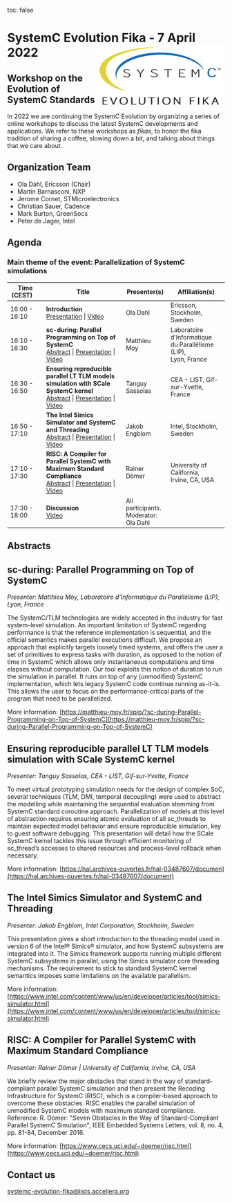 toc: false

# SystemC Evolution Fika - 7 April 2022<img style="float: right; width:300px;" src="/images/scef.png">

## Workshop on the Evolution of SystemC Standards

In 2022 we are continuing the SystemC Evolution by organizing a series of online workshops to discuss the latest SystemC developments and applications. We refer to these workshops as *fikas*, to honor the fika tradition of sharing a coffee, slowing down a bit, and talking about things that we care about.
<!--
## Event information

Date: **7 April 2022**<br>
Time: **16:00 - 18:00 CEST**<br>
Location: Online, Virtual Workshop.

## Registration

Registration is free of charge. [Register here](https://form.jotform.com/220664698202963).

**NOTE**: After registration you will receive an email including meeting details to attend the online event.
-->
## Organization Team

 * Ola Dahl, Ericsson (Chair)
 * Martin Barnasconi, NXP
 * Jerome Cornet, STMicroelectronics
 * Christian Sauer, Cadence
 * Mark Burton, GreenSocs
 * Peter de Jager, Intel

## Agenda

### Main theme of the event: Parallelization of SystemC simulations

| Time (CEST)&nbsp;&nbsp;&nbsp;&nbsp; | Title | Presenter(s) | Affiliation(s) |
| ------------- | ---------------- | ---------------- | ---------------- |
| 16:00 - 16:10 | **Introduction**<br>[Presentation][1p] \| [Video][1v] | Ola Dahl | Ericsson, Stockholm, Sweden |
| 16:10 - 16:30 | **sc-during: Parallel Programming on Top of SystemC**<br>[Abstract](#sc-during-parallel-programming-on-top-of-systemc)  \| [Presentation][2p] \| [Video][2v] | Matthieu Moy | Laboratoire d’Informatique<br>du Parallélisme (LIP),<br> Lyon, France |
| 16:30 - 16:50 | **Ensuring reproducible parallel LT TLM models simulation with SCale SystemC kernel**<br>[Abstract](#ensuring-reproducible-parallel-lt-tlm-models-simulation-with-scale-systemc-kernel)  \| [Presentation][3p] \| [Video][3v] | Tanguy Sassolas  | CEA - LIST, Gif-sur-Yvette, France |
| 16:50 - 17:10 | **The Intel Simics Simulator and SystemC and Threading**<br>[Abstract](#the-intel-simics-simulator-and-systemc-and-threading)  \| [Presentation][4p] \| [Video][4v] | Jakob Engblom | Intel, Stockholm, Sweden  |
| 17:10 - 17:30 | **RISC: A Compiler for Parallel SystemC with Maximum Standard Compliance**<br>[Abstract](#risc-a-compiler-for-parallel-systemc-with-maximum-standard-compliance)  \| [Presentation][5p] \| [Video][5v] | Rainer Dömer | University of California,<br> Irvine, CA, USA |
| 17:30 - 18:00 | **Discussion**<br>[Video][6v] | All participants.<br>Moderator:<br>Ola Dahl  |

## Abstracts

## sc-during: Parallel Programming on Top of SystemC

*Presenter: Matthieu Moy, Laboratoire d’Informatique du Parallélisme (LIP), Lyon, France*

The SystemC/TLM technologies are widely accepted in the industry for fast system-level simulation. An important limitation of SystemC regarding performance is that the reference implementation is sequential, and the official semantics makes parallel executions difficult.
We propose an approach that explicitly targets loosely timed systems, and offers the user a set of primitives to express tasks with duration, as opposed to the notion of time in SystemC which allows only instantaneous computations and time elapses without computation.
Our tool exploits this notion of duration to run the simulation in parallel. It runs on top of any (unmodified) SystemC implementation, which lets legacy SystemC code continue running as-it-is. This allows the user to focus on the performance-critical parts of the program that need to be parallelized.

More information: [https://matthieu-moy.fr/spip/?sc-during-Parallel-Programming-on-Top-of-SystemC](https://matthieu-moy.fr/spip/?sc-during-Parallel-Programming-on-Top-of-SystemC)

## Ensuring reproducible parallel LT TLM models simulation with SCale SystemC kernel

*Presenter: Tanguy Sassolas, CEA - LIST, Gif-sur-Yvette, France*

To meet virtual prototyping simulation needs for the design of complex SoC, several techniques (TLM, DMI, temporal decoupling) were used to abstract the modelling while maintaining the sequential evaluation stemming from SystemC standard coroutine approach. Parallelization of models at this level of abstraction requires ensuring atomic evaluation of all sc_threads to maintain expected model behavior and ensure reproducible simulation, key to guest software debugging. This presentation will detail how the SCale SystemC kernel tackles this issue through efficient monitoring of sc_thread’s accesses to shared resources and process-level rollback when necessary.

More information: [https://hal.archives-ouvertes.fr/hal-03487607/documen](https://hal.archives-ouvertes.fr/hal-03487607/document)

## The Intel Simics Simulator and SystemC and Threading

*Presenter: Jakob Engblom, Intel Corporation, Stockholm, Sweden*

This presentation gives a short introduction to the threading model used in version 6 of the Intel® Simics® simulator, and how SystemC subsystems are integrated into it. The Simics framework supports running multiple different SystemC subsystems in parallel, using the Simics simulator core threading mechanisms. The requirement to stick to standard SystemC kernel semantics imposes some limitations on the available parallelism.
 
More information: [https://www.intel.com/content/www/us/en/developer/articles/tool/simics-simulator.html](https://www.intel.com/content/www/us/en/developer/articles/tool/simics-simulator.html)


## RISC: A Compiler for Parallel SystemC with Maximum Standard Compliance

*Presenter: Rainer Dömer | University of California, Irvine, CA, USA*

We briefly review the major obstacles that stand in the way of standard-compliant parallel SystemC simulation and then present the Recoding Infrastructure for SystemC (RISC), which is a compiler-based approach to overcome these obstacles. RISC enables the parallel simulation of unmodified SystemC models with maximum standard compliance.
Reference: R. Dömer: "Seven Obstacles in the Way of Standard-Compliant Parallel SystemC Simulation", IEEE Embedded Systems Letters, vol. 8, no. 4, pp. 81-84, December 2016.

More information: [https://www.cecs.uci.edu/~doemer/risc.html](https://www.cecs.uci.edu/~doemer/risc.html)


## Contact us

[systemc-evolution-fika@lists.accellera.org](mailto:systemc-evolution-fika@lists.accellera.org)

[1p]: https://workspace.accellera.org/document/dl/11035
[2p]: https://workspace.accellera.org/document/dl/11021
[3p]: https://workspace.accellera.org/document/dl/11034
[4p]: https://workspace.accellera.org/document/dl/11033
[5p]: https://workspace.accellera.org/document/dl/11020

[1v]: https://vimeo.com/699688299 
[2v]: https://vimeo.com/699688254 
[3v]: https://vimeo.com/699688221 
[4v]: https://vimeo.com/699688158 
[5v]: https://vimeo.com/699688007 
[6v]: https://vimeo.com/699687856 
